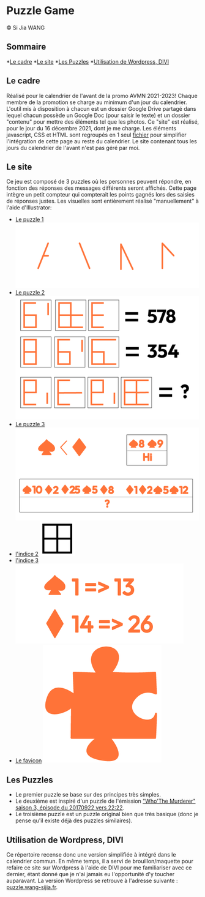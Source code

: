# Puzzle Game 
© Si Jia WANG


## Sommaire
*[Le cadre](#le-cadre)
*[Le site](#le-site)
*[Les Puzzles](#les-puzzles)
*[Utilisation de Wordpress, DIVI]($utilisation-de-wordpress,-divi)

## Le cadre
Réalisé pour le calendrier de l'avant de la promo AVMN 2021-2023!
Chaque membre de la promotion se charge au minimum d'un jour du calendrier.
L'outil mis à disposition à chacun est un dossier Google Drive partagé dans lequel chacun possède un Google Doc (pour saisir le texte) et un dossier "contenu" pour mettre des éléments tel que les photos.
Ce "site" est réalisé, pour le jour du 16 décembre 2021, dont je me charge.
Les éléments javascript, CSS et HTML sont regroupés en 1 seul [fichier](quiz.html) pour simplifier l'intégration de cette page au reste du calendrier. Le site contenant tous les jours du calendrier de l'avant n'est pas géré par moi. 


## Le site
Ce jeu est composé de 3 puzzles où les personnes peuvent répondre, en fonction des réponses des messages différents seront affichés.
Cette page intègre un petit compteur qui compterait les points gagnés lors des saisies de réponses justes. 
Les visuelles sont entièrement réalisé "manuellement" à l'aide d'Illustrator: 
- [Le puzzle 1](puzzle2.png) ![alt text](puzzle2.png)
- [Le puzzle 2](puzzle1.png) ![alt text](puzzle1.png)
- [Le puzzle 3](puzzle3.png) ![alt text](puzzle3.png)
- [l'indice 2](indice1.png) ![alt text](indice1.png)
- [l'indice 3](indice3.png) ![alt text](indice3.png)
- [Le favicon](favicon.png) ![alt text](favicon.png)


## Les Puzzles
- Le premier puzzle se base sur des principes très simples. 
- Le deuxième est inspiré d'un puzzle de l'émission ["Who'The Murderer" saison 3, épisode du 20170922 vers 22:22](https://youtu.be/l_Ya9S2DJ3I?t=1342).
- Le troisième puzzle est un puzzle original bien que très basique (donc je pense qu'il existe déjà des puzzles similaires). 


## Utilisation de Wordpress, DIVI
Ce répertoire recense donc une version simplifiée à intégré dans le calendrier commun. En même temps, il a servi de brouillon/maquette pour refaire ce site sur Wordpress à l'aide de DIVI pour me familiariser avec ce dernier, étant donné que je n'ai jamais eu l'opportunité d'y toucher auparavant. La version Wordpress se retrouve à l'adresse suivante : [puzzle.wang-sijia.fr](https://puzzle.wang-sijia.fr/).